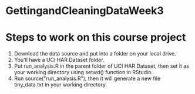 GettingandCleaningDataWeek3
===========================

Steps to work on this course project
====================================
1. Download the data source and put into a folder on your local drive. 
2. You'll have a UCI HAR Dataset folder.
3. Put run_analysis.R in the parent folder of UCI HAR Dataset, then set it as your working directory using setwd() function in RStudio.
4. Run source("run_analysis.R"), then it will generate a new file tiny_data.txt in your working directory.
